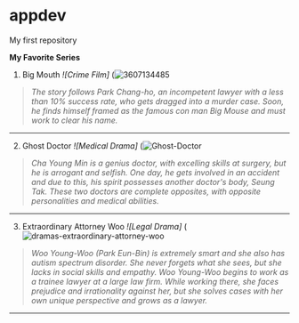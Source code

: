 # appdev
My first repository

**My Favorite Series**
1. Big Mouth *![Crime Film]*
(![3607134485](https://user-images.githubusercontent.com/120575252/207626225-0c56fb69-978c-4095-8ae0-3861bb7f59f8.jpg)
  >*The story follows Park Chang-ho, an incompetent lawyer with a less than 10% success rate, who gets dragged into a murder case. Soon, he finds himself framed as the famous con man Big Mouse and must work to clear his name.*
---
2. Ghost Doctor *![Medical Drama]*
(![Ghost-Doctor](https://user-images.githubusercontent.com/120575252/207627647-ca64bc51-ace7-4bee-a7e5-38ebfb4ca1dd.png)
  >*Cha Young Min is a genius doctor, with excelling skills at surgery, but he is arrogant and selfish. One day, he gets involved in an accident and due to this, his spirit possesses another doctor's body, Seung Tak. These two doctors are complete opposites, with opposite personalities and medical abilities.*
---
3. Extraordinary Attorney Woo *![Legal Drama]*
(![dramas-extraordinary-attorney-woo](https://user-images.githubusercontent.com/120575252/207626604-2de88f99-0fab-4ad8-97d7-90e634ee8b13.png)
 >*Woo Young-Woo (Park Eun-Bin) is extremely smart and she also has autism spectrum disorder. She never forgets what she sees, but she lacks in social skills and empathy. Woo Young-Woo begins to work as a trainee lawyer at a large law firm. While working there, she faces prejudice and irrationality against her, but she solves cases with her own unique perspective and grows as a lawyer.*
---

